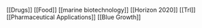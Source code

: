[[Drugs]]
[[Food]]
[[marine biotechnology]]
[[Horizon 2020]]
[[Trl]]
[[Pharmaceutical Applications]]
[[Blue Growth]]
